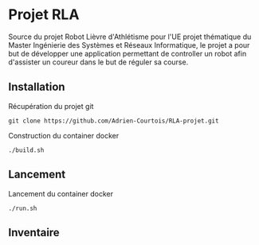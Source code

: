 # Projet RLA
Source du projet Robot Lièvre d'Athlétisme pour l'UE projet thématique du Master Ingénierie des Systèmes et Réseaux Informatique, le projet a pour but de développer une application permettant de controller un robot afin d'assister un coureur dans le but de réguler sa course.

## Installation
Récupération du projet git
```
git clone https://github.com/Adrien-Courtois/RLA-projet.git
```
Construction du container docker
```
./build.sh
```

## Lancement
Lancement du container docker
```
./run.sh
```

## Inventaire

